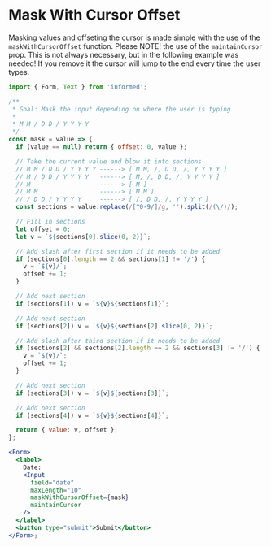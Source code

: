 # Mask With Cursor Offset

Masking values and offseting the cursor is made simple with the use of the `maskWithCursorOffset` function. Please NOTE!
the use of the `maintainCursor` prop. This is not always necessary, but in the following
example was needed! If you remove it the cursor will jump to the end every time the user types.

<!-- STORY -->

```jsx
import { Form, Text } from 'informed';

/**
 * Goal: Mask the input depending on where the user is typing
 *
 * M M / D D / Y Y Y Y
 */
const mask = value => {
  if (value == null) return { offset: 0, value };

  // Take the current value and blow it into sections
  // M M / D D / Y Y Y Y ------> [ M M, /, D D, /, Y Y Y Y ]
  // M / D D / Y Y Y Y   ------> [ M, /, D D, /, Y Y Y Y ]
  // M                   ------> [ M ]
  // M M                 ------> [ M M ]
  // / D D / Y Y Y Y     ------> [ /, D D, /, Y Y Y Y ]
  const sections = value.replace(/[^0-9/]/g, '').split(/(\/)/);

  // Fill in sections
  let offset = 0;
  let v = `${sections[0].slice(0, 2)}`;

  // Add slash after first section if it needs to be added
  if (sections[0].length == 2 && sections[1] != '/') {
    v = `${v}/`;
    offset += 1;
  }

  // Add next section
  if (sections[1]) v = `${v}${sections[1]}`;

  // Add next section
  if (sections[2]) v = `${v}${sections[2].slice(0, 2)}`;

  // Add slash after third section if it needs to be added
  if (sections[2] && sections[2].length == 2 && sections[3] != '/') {
    v = `${v}/`;
    offset += 1;
  }

  // Add next section
  if (sections[3]) v = `${v}${sections[3]}`;

  // Add next section
  if (sections[4]) v = `${v}${sections[4]}`;

  return { value: v, offset };
};

<Form>
  <label>
    Date:
    <Input
      field="date"
      maxLength="10"
      maskWithCursorOffset={mask}
      maintainCursor
    />
  </label>
  <button type="submit">Submit</button>
</Form>;
```
